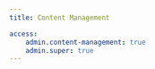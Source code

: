 ```yaml
---
title: Content Management

access:
    admin.content-management: true
    admin.super: true
---
```

